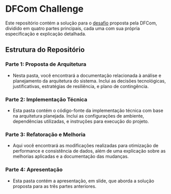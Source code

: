 # DFCom Challenge

Este repositório contém a solução para o [desafio](https://placid-pest-20b.notion.site/Teste-T-cnico-Fullstack-Sistema-de-Bilheteria-para-Cassino-142e396b6d47453ba44a5145134ba2b9) proposta pela DFCom, dividido em quatro partes principais, cada uma com sua própria especificação e explicação detalhada.

## Estrutura do Repositório

### Parte 1: Proposta de Arquitetura

- Nesta pasta, você encontrará a documentação relacionada à análise e planejamento da arquitetura do sistema. Inclui as decisões tecnológicas, justificativas, estratégias de resiliência, e plano de contingência.

### Parte 2: Implementação Técnica

- Esta pasta contém o código-fonte da implementação técnica com base na arquitetura planejada. Inclui as configurações de ambiente, dependências utilizadas, e instruções para execução do projeto.

### Parte 3: Refatoração e Melhoria

- Aqui você encontrará as modificações realizadas para otimização de performance e consistência de dados, além de uma explicação sobre as melhorias aplicadas e a documentação das mudanças.

### Parte 4: Apresentação

- Esta pasta contém a apresentação, em slide, que aborda a solução proposta para as três partes anteriores.